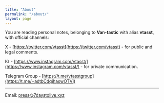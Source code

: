 ```yaml
---
title: "About"
permalink: "/about/"
layout: page
---
```


You are reading personal notes, belonging to **Van-tastic** with alias **vtasst**, with official channels:

X - [https://twitter.com/vtasst](https://twitter.com/vtasst) - for public and legal comments.

IG - [https://www.instagram.com/vtasst/](https://www.instagram.com/vtasst/) - for private communication.

Telegram Group - [https://t.me/vtasstgroup](https://t.me/+adtbCdqjhaowOTVl) 

----
Email: [press@7daystolive.xyz](mailto:press@7daystolive.xyz)

